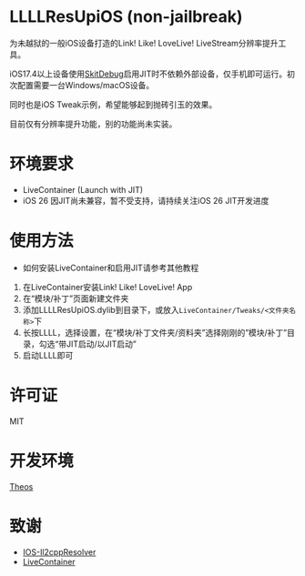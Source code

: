 # LLLLResUpiOS (non-jailbreak)
为未越狱的一般iOS设备打造的Link! Like! LoveLive! LiveStream分辨率提升工具。

iOS17.4以上设备使用[SkitDebug](https://github.com/StephenDev0/StikDebug)启用JIT时不依赖外部设备，仅手机即可运行。初次配置需要一台Windows/macOS设备。

同时也是iOS Tweak示例，希望能够起到抛砖引玉的效果。

目前仅有分辨率提升功能，别的功能尚未实装。

# 环境要求
* LiveContainer (Launch with JIT)
* iOS 26 因JIT尚未兼容，暂不受支持，请持续关注iOS 26 JIT开发进度

# 使用方法
* 如何安装LiveContainer和启用JIT请参考其他教程
1. 在LiveContainer安装Link! Like! LoveLive! App
2. 在“模块/补丁”页面新建文件夹
3. 添加LLLLResUpiOS.dylib到目录下，或放入`LiveContainer/Tweaks/<文件夹名称>`下
4. 长按LLLL，选择设置，在“模块/补丁文件夹/资料夹”选择刚刚的”模块/补丁”目录，勾选“带JIT启动/以JIT启动”
5. 启动LLLL即可

# 许可证
MIT

# 开发环境
[Theos](https://theos.dev)

# 致谢
* [IOS-Il2cppResolver](https://github.com/Batchhh/IOS-Il2cppResolver)
* [LiveContainer](https://github.com/LiveContainer/LiveContainer)